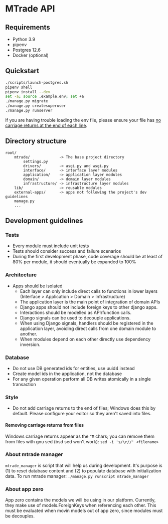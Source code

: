 # MTrade API

## Requirements

- Python 3.9
- pipenv
- Postgres 12.6
- Docker (optional)

## Quickstart

```bash
./scripts/launch-postgres.sh
pipenv shell
pipenv install --dev
set -a; source .example.env; set +a
./manage.py migrate
./manage.py createsuperuser
./manage.py runserver
```

If you are having trouble loading the env file, please ensure your file has [no carriage returns at the end of each line](#removing-carriage-returns-from-files).

## Directory structure

```text
root/
    mtrade/             -> The base project directory
        settings.py
        drivers/        -> asgi.py and wsgi.py
        interface/      -> interface layer modules
        application/    -> application layer modules
        domain/         -> domain layer modules
        infrastructure/ -> infrastructure layer modules
    lib/                -> reusable modules
    external-apps/      -> apps not following the project's dev guidelines
    manage.py
    ...
```

## Development guidelines

### Tests

- Every module must include unit tests
- Tests should consider success and failure scenarios
- During the first development phase, code coverage should be at least of 80% per module, it should eventually be expanded to 100%

### Architecture

- Apps should be isolated
  - Each layer can only include direct calls to functions in lower layers (Interface > Application > Domain > Infrastructure)
  - The application layer is the main point of integration of domain APIs
  - Django apps should not include foreign keys to other django apps.
  - Interactions should be modelled as API/function calls.
  - Django signals can be used to decouple applications.
  - When using Django signals, handlers should be registered in the application layer, avoiding direct calls from one domain module to another.
  - When modules depend on each other directly use dependency inversion.

### Database

- Do not use DB generated ids for entities, use uuid4 instead
- Create model ids in the application, not the database
- For any given operation perform all DB writes atomically in a single transaction

### Style

- Do not add carriage returns to the end of files; Windows does this by default. Please configure your editor so they aren't saved into files.

#### Removing carriage returns from files

Windows carriage returns appear as the `^M` chars; you can remove them from
files with gnu sed (bsd sed won't work): `sed -i 's/\r//' <filename>`

### About mtrade manager

`mtrade_manager` is script that will help us during development. It's purpose is (1) to reset database content and (2) to populate database with initialization data.
To run mtrade manager:
`./manage.py runscript mtrade_manager`

### About app zero

App zero contains the models we will be using in our platform. Currently, they make use of models.ForeignKeys when referencing each other. This must be evaluated when movin models out of app zero, since modules must be decouples.
